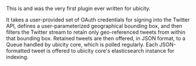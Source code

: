 This is and was the very first plugin ever written for ubicity. 

It takes a user-provided set of OAuth credentials for signing into the Twitter API, 
defines a user-parameterized geographical bounding box, and then filters the Twitter
stream to retain only geo-referenced tweets from within that bounding box. 
Retained tweets are then offered, in JSON format, to a Queue handled by ubicity core,
which is polled regularly. Each JSON-formatted tweet is offered to ubicity core's 
elasticsearch instance for indexing. 